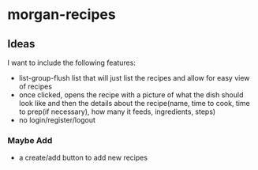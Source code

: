 # morgan-recipes
## Ideas
I want to include the following features:
- list-group-flush list that will just list the recipes and allow for easy view of recipes
- once clicked, opens the recipe with a picture of what the dish should look like and then the details about the recipe(name, time to cook, time to prep(if necessary), how many it feeds, ingredients, steps)
- no login/register/logout

### Maybe Add
- a create/add button to add new recipes
